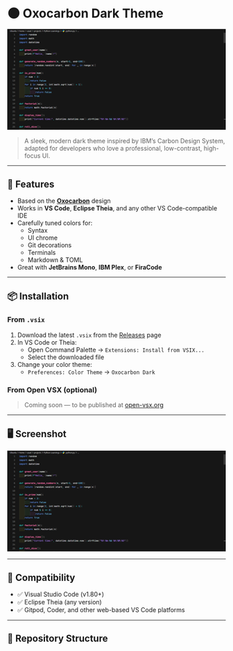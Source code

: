 # 🌑 Oxocarbon Dark Theme

![Theme Preview](./oxocarbon-preview.png)

> A sleek, modern dark theme inspired by IBM’s Carbon Design System, adapted for developers who love a professional, low-contrast, high-focus UI.

---

## 🎯 Features

- Based on the **[Oxocarbon](https://github.com/nyoom-engineering/oxocarbon-theme)** design
- Works in **VS Code**, **Eclipse Theia**, and any other VS Code-compatible IDE
- Carefully tuned colors for:
  - Syntax
  - UI chrome
  - Git decorations
  - Terminals
  - Markdown & TOML
- Great with **JetBrains Mono**, **IBM Plex**, or **FiraCode**

---

## 📦 Installation

### From `.vsix`

1. Download the latest `.vsix` from the [Releases](https://github.com/your-username/oxocarbon-dark-theme/releases) page
2. In VS Code or Theia:
   - Open Command Palette → `Extensions: Install from VSIX...`
   - Select the downloaded file
3. Change your color theme:
   - `Preferences: Color Theme` → `Oxocarbon Dark`

### From Open VSX (optional)

> Coming soon — to be published at [open-vsx.org](https://open-vsx.org/)

---

## 🖥️ Screenshot

![Full Editor Preview](./oxocarbon-preview.png)

---

## 🧩 Compatibility

- ✅ Visual Studio Code (v1.80+)
- ✅ Eclipse Theia (any version)
- ✅ Gitpod, Coder, and other web-based VS Code platforms

---

## 📁 Repository Structure


